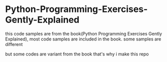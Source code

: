 # Python-Programming-Exercises-Gently-Explained
this code samples are from the book(Python Programming Exercises Gently Explained), most code samples are included in the book.
some samples are different

but some codes are variant from the book that's why i make this repo
